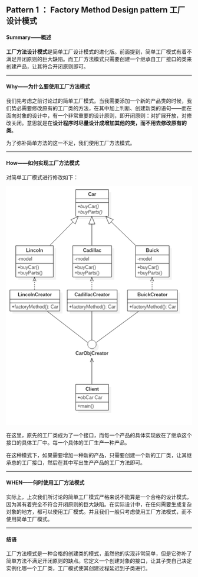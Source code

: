 ## Pattern 1 ： Factory Method Design pattern 工厂设计模式

#### Summary——概述

**工厂方法设计模式**是简单工厂设计模式的进化版。前面提到，简单工厂模式有着不满足开闭原则的巨大缺陷。而工厂方法模式只需要创建一个继承自工厂接口的类来创建产品，让其符合开闭原则即可。

---

#### Why——为什么要使用工厂方法模式

我们先考虑之前讨论过的简单工厂模式。当我需要添加一个新的产品类的时候，我们势必需要修改原有的工厂类的方法，在其中加上判断、创建新类的语句——而在面向对象的设计中，有一个非常重要的设计原则，即开闭原则：对扩展开放，对修改关闭。意思就是在**设计程序时尽量设计成增加其他的类，而不用去修改原有的类**。

为了弥补简单方法的这一不足，我们使用工厂方法模式。

---

#### How——如何实现工厂方法模式

对简单工厂模式进行修改如下：

<center>

![图1-1 修改工厂模式为工厂方法模式](https://raw.githubusercontent.com/Jannchie/Software-Design-Pattern-Note/e09b3b46b7ab9550f5c0b05fd9856786728349bb/Pattern%201%20Factory%20Method%20Design%20pattern/1-1.png "图1-1 修改工厂模式为工厂方法模式")

</center>

在这里，原先的工厂类成为了一个接口，而每一个产品的具体实现放在了继承这个接口的具体工厂中。每一个具体的工厂生产一种产品。

在这种模式下，如果需要增加一种新的产品，只需要创建一个新的工厂类，让其继承总的工厂接口，然后在其中写出生产产品的工厂方法即可。

---

#### WHEN——何时使用工厂方法模式

实际上，上次我们所讨论的简单工厂模式严格来说不能算是一个合格的设计模式，因为其有着完全不符合开闭原则的巨大缺陷。在实际设计中，在任何需要生成复杂对象的地方，都可以使用工厂模式。并且我们一般只考虑使用工厂方法模式，而不使用简单工厂模式。

---

#### 结语

工厂方法模式是一种合格的创建类的模式，虽然他的实现非常简单，但是它弥补了简单方法不满足开闭原则的缺点。它定义一个创建对象的接口，让其子类自己决定实例化哪一个工厂类，工厂模式使其创建过程延迟到子类进行。